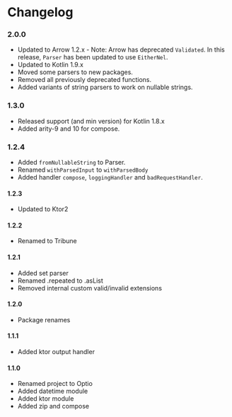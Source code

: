 Changelog
=========================


### 2.0.0

* Updated to Arrow 1.2.x - Note: Arrow has deprecated `Validated`. In this release, `Parser` has been updated to use `EitherNel`.
* Updated to Kotlin 1.9.x
* Moved some parsers to new packages.
* Removed all previously deprecated functions.
* Added variants of string parsers to work on nullable strings.

### 1.3.0

* Released support (and min version) for Kotlin 1.8.x
* Added arity-9 and 10 for compose.

### 1.2.4

* Added `fromNullableString` to Parser.
* Renamed `withParsedInput` to `withParsedBody`
* Added handler `compose`, `loggingHandler` and `badRequestHandler`.

#### 1.2.3

* Updated to Ktor2

#### 1.2.2

* Renamed to Tribune

#### 1.2.1

* Added set parser
* Renamed .repeated to .asList
* Removed internal custom valid/invalid extensions

#### 1.2.0

* Package renames

#### 1.1.1

* Added ktor output handler

#### 1.1.0

* Renamed project to Optio
* Added datetime module
* Added ktor module
* Added zip and compose

